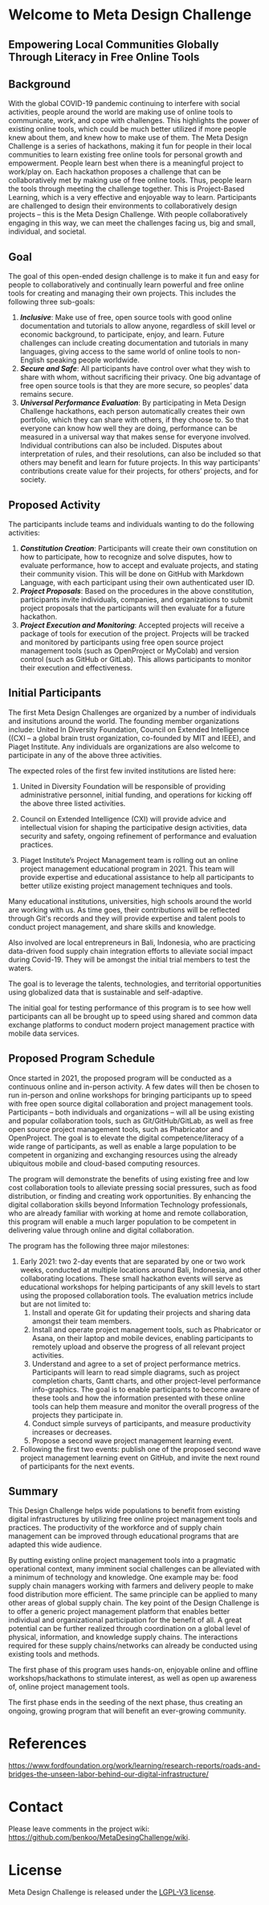 # Welcome to Meta Design Challenge
## Empowering Local Communities Globally Through Literacy in Free Online Tools

## Background
With the global COVID-19 pandemic continuing to interfere with social activities, people around the world are making use of online tools to communicate, work, and cope with challenges.  This highlights the power of existing online tools, which could be much better utilized if more people knew about them, and knew how to make use of them.  The Meta Design Challenge is a series of hackathons, making it fun for people in their local communities to learn existing free online tools for personal growth and empowerment.  People learn best when there is a meaningful project to work/play on.  Each hackathon proposes a challenge that can be collaboratively met by making use of free online tools.  Thus, people learn the tools through meeting the challenge together.  This is Project-Based Learning, which is a very effective and enjoyable way to learn.  Participants are challenged to design their environments to collaboratively design projects – this is the Meta Design Challenge.  With people collaboratively engaging in this way, we can meet the challenges facing us, big and small, individual, and societal.

## Goal
The goal of this open-ended design challenge is to make it fun and easy for people to collaboratively and continually learn powerful and free online tools for creating and managing their own projects.  This includes the following three sub-goals:
1. **_Inclusive_**: Make use of free, open source tools with good online documentation and tutorials to allow anyone, regardless of skill level or economic background, to participate, enjoy, and learn.  Future challenges can include creating documentation and tutorials in many languages, giving access to the same world of online tools to non-English speaking people worldwide. 
1. **_Secure and Safe_**: All participants have control over what they wish to share with whom, without sacrificing their privacy.  One big advantage of free open source tools is that they are more secure, so peoples’ data remains secure.
1. **_Universal Performance Evaluation_**: By participating in Meta Design Challenge hackathons, each person automatically creates their own portfolio, which they can share with others, if they choose to.  So that everyone can know how well they are doing, performance can be measured in a universal way that makes sense for everyone involved.  Individual contributions can also be included.  Disputes about interpretation of rules, and their resolutions, can also be included so that others may benefit and learn for future projects.  In this way participants' contributions create value for their projects, for others’ projects, and for society.

## Proposed Activity
The participants include teams and individuals wanting to do the following activities:
1. **_Constitution Creation_**: Participants will create their own constitution on how to participate, how to recognize and solve disputes, how to evaluate performance, how to accept and evaluate projects, and stating their community vision.  This will be done on GitHub with Markdown Language, with each participant using their own authenticated user ID.
1. **_Project Proposals_**: Based on the procedures in the above constitution, participants invite individuals, companies, and organizations to submit project proposals that the participants will then evaluate for a future hackathon.
1. **_Project Execution and Monitoring_**: Accepted projects will receive a package of tools for execution of the project.  Projects will be tracked and monitored by participants using free open source project management tools (such as OpenProject or MyColab) and version control (such as GitHub or GitLab).  This allows participants to monitor their execution and effectiveness.

## Initial Participants

The first Meta Design Challenges are organized by a number of individuals and insitutions around the world.  The founding member organizations include: United In Diversity Foundation, Council on Extended Intelligence ((CXI – a global brain trust organization, co-founded by MIT and IEEE), and Piaget Institute.  Any individuals are organizations are also welcome to participate in any of the above three activities. 

The expected roles of the first few invited institutions are listed here:

1. United in Diversity Foundation will be responsible of providing administrative personnel, initial funding, and operations for kicking off the above three listed activities. 

1. Council on Extended Intelligence (CXI) will provide advice and intellectual vision for shaping the participative design activities, data security and safety, ongoing refinement of performance and evaluation practices.

1. Piaget Institute’s Project Management team is rolling out an online project management educational program in 2021. This team will provide expertise and educational assistance to help all participants to better utilize existing project management techniques and tools.

Many educational institutions, universities, high schools around the world are working with us. As time goes, their contributions will be reflected through Git's records and they will provide expertise and talent pools to conduct project management, and share skills and knowledge. 

Also involved are local entrepreneurs in Bali, Indonesia, who are practicing data-driven food supply chain integration efforts to alleviate social impact during Covid-19.  They will be amongst the initial trial members to test the waters. 

The goal is to leverage the talents, technologies, and territorial opportunities using globalized data that is sustainable and self-adaptive.  

The initial goal for testing performance of this program is to see how well participants can all be brought up to speed using shared and common data exchange platforms to conduct modern project management practice with mobile data services.


## Proposed Program Schedule

Once started in 2021, the proposed program will be conducted as a continuous online and in-person activity.  A few dates will then be chosen to run in-person and online workshops for bringing participants up to speed with free open source digital collaboration and project management tools.  Participants – both individuals and organizations – will all be using existing and popular collaboration tools, such as Git/GitHub/GitLab, as well as free open source project management tools, such as Phabricator and OpenProject.  The goal is to elevate the digital competence/literacy of a wide range of participants, as well as enable a large population to be competent in organizing and exchanging resources using the already ubiquitous mobile and cloud-based computing resources. 

The program will demonstrate the benefits of using existing free and low cost collaboration tools to alleviate pressing social pressures, such as food distribution, or finding and creating work opportunities.  By enhancing the digital collaboration skills beyond Information Technology professionals, who are already familiar with working at home and remote collaboration, this program will enable a much larger population to be competent in delivering value through online and digital collaboration.

The program has the following three major milestones:

1. Early 2021: two 2-day events that are separated by one or two work weeks, conducted at multiple locations around Bali, Indonesia, and other collaborating locations.  These small hackathon events will serve as educational workshops for helping participants of any skill levels to start using the proposed collaboration tools.  The evaluation metrics include but are not limited to:
   1. Install and operate Git for updating their projects and sharing data amongst their team members.
   1. Install and operate project management tools, such as Phabricator or Asana, on their laptop and mobile devices, enabling participants to remotely upload and observe the progress of all relevant project activities.
   1. Understand and agree to a set of project performance metrics.  Participants will learn to read simple diagrams, such as project completion charts, Gantt charts, and other project-level performance info-graphics.  The goal is to enable participants to become aware of these tools and how the information presented with these online tools can help them measure and monitor the overall progress of the projects they participate in.
   1. Conduct simple surveys of participants, and measure productivity increases or decreases. 
   1. Propose a second wave project management learning event.
1. Following the first two events: publish one of the proposed second wave project management learning event on GitHub, and invite the next round of participants for the next events.

## Summary

This Design Challenge helps wide populations to benefit from existing digital infrastructures by utilizing free online project management tools and practices.  The productivity of the workforce and of supply chain management can be improved through educational programs that are adapted this wide audience.  

By putting existing online project management tools into a pragmatic operational context, many imminent social challenges can be alleviated with a minimum of technology and knowledge.  One example may be: food supply chain managers working with farmers and delivery people to make food distribution more efficient.  The same principle can be applied to many other areas of global supply chain.  The key point of the Design Challenge is to offer a generic project management platform that enables better individual and organizational participation for the benefit of all.  A great potential can be further realized through coordination on a global level of physical, information, and knowledge supply chains.  The interactions required for these supply chains/networks can already be conducted using existing tools and methods.  

The first phase of this program uses hands-on, enjoyable online and offline workshops/hackathons to stimulate interest, as well as open up awareness of, online project management tools.

The first phase ends in the seeding of the next phase, thus creating an ongoing, growing program that will benefit an ever-growing community.


# References

https://www.fordfoundation.org/work/learning/research-reports/roads-and-bridges-the-unseen-labor-behind-our-digital-infrastructure/

# Contact
Please leave comments in the project wiki: https://github.com/benkoo/MetaDesingChallenge/wiki.

# License
Meta Design Challenge is released under the [LGPL-V3 license](LICENSE).

